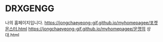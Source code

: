 # DRXGENGG
나의 홈페이지입니다.
https://jongchaeyeong-gif.github.io/myhomepagee/포켓몬스터.html
https://jongchaeyeong-gif.github.io/myhomepagee/운명의 상대.html
